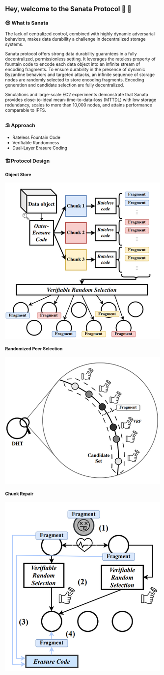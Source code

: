 ## Hey, welcome to the Sanata Protocol 🐬 👋

### 😎 What is Sanata
The lack of centralized control, combined with highly dynamic adversarial behaviors, makes data durability a challenge in decentralized storage systems.

Sanata protocol offers strong data durability guarantees in a fully decentralized, permissionless setting. 
It leverages the rateless property of fountain code to encode each data object into an infinite stream of encoding fragments. To ensure durability in the presence of dynamic Byzantine behaviors and targeted attacks, an infinite sequence of storage nodes are randomly selected to store encoding fragments. Encoding generation and candidate selection are fully decentralized.

Simulations and large-scale EC2 experiments demonstrate that Sanata provides close-to-ideal mean-time-to-data-loss (MTTDL) with
low storage redundancy, scales to more than 10,000 nodes, and attains performance comparable to IPFS.

### ⛱ Approach
 - Rateless Fountain Code
 - Verifiable Randomness
 - Dual-Layer Erasure Coding

### 🏗️Protocol Design
#### Object Store
![Object](https://github.com/sanata-project/.github/blob/c9b6657bd02ca7fa20c45d6c03fe89dfbb37fb85/sanata%20object%20store.png)
#### Randomized Peer Selection
![Selection](https://github.com/sanata-project/.github/blob/c9b6657bd02ca7fa20c45d6c03fe89dfbb37fb85/Randomized%20peer%20selection.png)
#### Chunk Repair
![Repair](https://github.com/sanata-project/.github/blob/c9b6657bd02ca7fa20c45d6c03fe89dfbb37fb85/Chunk%20repair.png)
